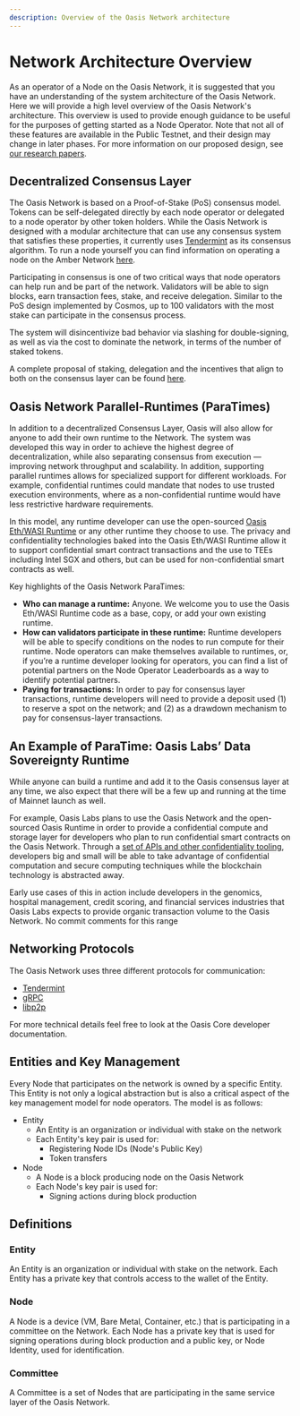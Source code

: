 ```yaml
---
description: Overview of the Oasis Network architecture
---
```


# Network Architecture Overview

As an operator of a Node on the Oasis Network, it is suggested that you have an understanding of the system architecture of the Oasis Network. Here we will provide a high level overview of the Oasis Network's architecture. This overview is used to provide enough guidance to be useful for the purposes of getting started as a Node Operator. Note that not all of these features are available in the Public Testnet, and their design may change in later phases. For more information on our proposed design, see [our research papers](https://oasisprotocol.org/researchpapers).

## Decentralized Consensus Layer <a id="decentralized-consensus-layer"></a>

The Oasis Network is based on a Proof-of-Stake \(PoS\) consensus model. Tokens can be self-delegated directly by each node operator or delegated to a node operator by other token holders. While the Oasis Network is designed with a modular architecture that can use any consensus system that satisfies these properties, it currently uses [Tendermint](https://github.com/tendermint/tendermint) as its consensus algorithm. To run a node yourself you can find information on operating a node on the Amber Network [here](../run-a-node/set-up-your-node/running-a-node.md).

Participating in consensus is one of two critical ways that node operators can help run and be part of the network. Validators will be able to sign blocks, earn transaction fees, stake, and receive delegation. Similar to the PoS design implemented by Cosmos, up to 100 validators with the most stake can participate in the consensus process.

The system will disincentivize bad behavior via slashing for double-signing, as well as via the cost to dominate the network, in terms of the number of staked tokens.

A complete proposal of staking, delegation and the incentives that align to both on the consensus layer can be found [here](../run-a-node/validator-economics/network-incentives-proposal.md).

## Oasis Network Parallel-Runtimes \(ParaTimes\) <a id="oasis-network-parallel-runtimes-paratimes"></a>

In addition to a decentralized Consensus Layer, Oasis will also allow for anyone to add their own runtime to the Network. The system was developed this way in order to achieve the highest degree of decentralization, while also separating consensus from execution — improving network throughput and scalability. In addition, supporting parallel runtimes allows for specialized support for different workloads. For example, confidential runtimes could mandate that nodes to use trusted execution environments, where as a non-confidential runtime would have less restrictive hardware requirements.

In this model, any runtime developer can use the open-sourced [Oasis Eth/WASI Runtime](https://github.com/oasislabs/oasis-ethwasi-runtime) or any other runtime they choose to use. The privacy and confidentiality technologies baked into the Oasis Eth/WASI Runtime allow it to support confidential smart contract transactions and the use to TEEs including Intel SGX and others, but can be used for non-confidential smart contracts as well.

Key highlights of the Oasis Network ParaTimes:

* **Who can manage a runtime:** Anyone. We welcome you to use the Oasis Eth/WASI Runtime code as a base, copy, or add your own existing runtime.
* **How can validators participate in these runtime:** Runtime developers will be able to specify conditions on the nodes to run compute for their runtime. Node operators can make themselves available to runtimes, or, if you’re a runtime developer looking for operators, you can find a list of potential partners on the Node Operator Leaderboards as a way to identify potential partners.
* **Paying for transactions:** In order to pay for consensus layer transactions, runtime developers will need to provide a deposit used \(1\) to reserve a spot on the network; and \(2\) as a drawdown mechanism to pay for consensus-layer transactions.

## An Example of ParaTime: Oasis Labs’ Data Sovereignty Runtime <a id="an-example-of-paratime-oasis-labs-data-sovereignty-runtime"></a>

While anyone can build a runtime and add it to the Oasis consensus layer at any time, we also expect that there will be a few up and running at the time of Mainnet launch as well.

For example, Oasis Labs plans to use the Oasis Network and the open-sourced Oasis Runtime in order to provide a confidential compute and storage layer for developers who plan to run confidential smart contracts on the Oasis Network. Through a [set of APIs and other confidentiality tooling](https://www.oasislabs.com/data-privacy), developers big and small will be able to take advantage of confidential computation and secure computing techniques while the blockchain technology is abstracted away.

Early use cases of this in action include developers in the genomics, hospital management, credit scoring, and financial services industries that Oasis Labs expects to provide organic transaction volume to the Oasis Network. No commit comments for this range

## Networking Protocols <a id="networking-protocols"></a>

The Oasis Network uses three different protocols for communication:

* [Tendermint](https://github.com/tendermint/tendermint)
* [gRPC](https://grpc.io/)
* [libp2p](https://github.com/libp2p)

For more technical details feel free to look at the Oasis Core developer documentation.

## Entities and Key Management <a id="entities-and-key-management"></a>

Every Node that participates on the network is owned by a specific Entity. This Entity is not only a logical abstraction but is also a critical aspect of the key management model for node operators. The model is as follows:

* Entity
  * An Entity is an organization or individual with stake on the network
  * Each Entity's key pair is used for:
    * Registering Node IDs \(Node's Public Key\)
    * Token transfers
* Node
  * A Node is a block producing node on the Oasis Network
  * Each Node's key pair is used for:
    * Signing actions during block production

## Definitions <a id="definitions"></a>

### Entity <a id="entity"></a>

An Entity is an organization or individual with stake on the network. Each Entity has a private key that controls access to the wallet of the Entity.

### Node <a id="node"></a>

A Node is a device \(VM, Bare Metal, Container, etc.\) that is participating in a committee on the Network. Each Node has a private key that is used for signing operations during block production and a public key, or Node Identity, used for identification.

### Committee <a id="committee"></a>

A Committee is a set of Nodes that are participating in the same service layer of the Oasis Network.

